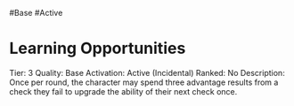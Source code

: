 #Base 
#Active 

# Learning Opportunities
Tier: 3
Quality: Base
Activation: Active (Incidental)
Ranked: No
Description: Once per round, the character may spend three advantage results from a check they fail to upgrade the ability of their next check once.
